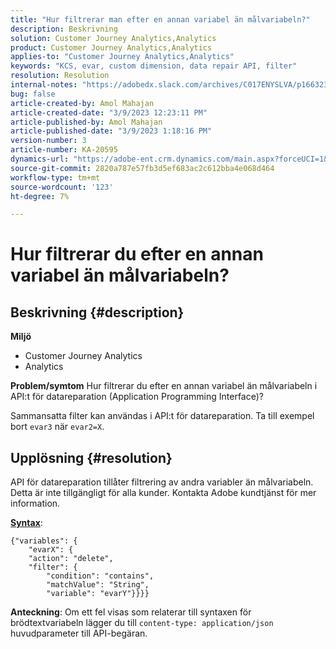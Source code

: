 ```yaml
---
title: "Hur filtrerar man efter en annan variabel än målvariabeln?"
description: Beskrivning
solution: Customer Journey Analytics,Analytics
product: Customer Journey Analytics,Analytics
applies-to: "Customer Journey Analytics,Analytics"
keywords: "KCS, evar, custom dimension, data repair API, filter"
resolution: Resolution
internal-notes: "https://adobedx.slack.com/archives/C017ENYSLVA/p1663232879048209"
bug: false
article-created-by: Amol Mahajan
article-created-date: "3/9/2023 12:23:11 PM"
article-published-by: Amol Mahajan
article-published-date: "3/9/2023 1:18:16 PM"
version-number: 3
article-number: KA-20595
dynamics-url: "https://adobe-ent.crm.dynamics.com/main.aspx?forceUCI=1&pagetype=entityrecord&etn=knowledgearticle&id=fc6af221-75be-ed11-83ff-6045bd006704"
source-git-commit: 2820a787e57fb3d5ef683ac2c612bba4e068d464
workflow-type: tm+mt
source-wordcount: '123'
ht-degree: 7%

---
```


# Hur filtrerar du efter en annan variabel än målvariabeln?

## Beskrivning {#description}

<b>Miljö</b>
- Customer Journey Analytics
- Analytics 



<b>Problem/symtom</b>
Hur filtrerar du efter en annan variabel än målvariabeln i API:t för datareparation (Application Programming Interface)?

Sammansatta filter kan användas i API:t för datareparation. Ta till exempel bort `evar3` när `evar2=X`.


## Upplösning {#resolution}

API för datareparation tillåter filtrering av andra variabler än målvariabeln. Detta är inte tillgängligt för alla kunder. Kontakta Adobe kundtjänst för mer information.<br>


<u><b>Syntax</b></u>:




```
{"variables": {
    "evarX": {
    "action": "delete",
    "filter": {
        "condition": "contains",
        "matchValue": "String",
        "variable": "evarY"}}}}
```






<b>Anteckning</b>: Om ett fel visas som relaterar till syntaxen för brödtextvariabeln lägger du till `content-type: application/json` huvudparameter till API-begäran.

